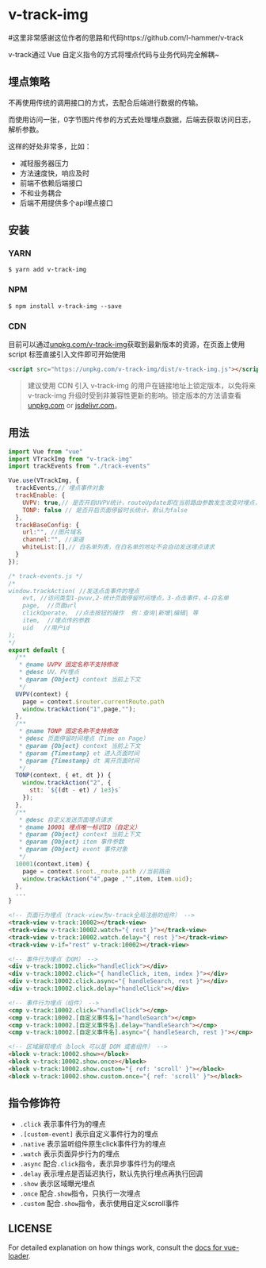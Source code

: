 # v-track-img

#这里非常感谢这位作者的思路和代码https://github.com/l-hammer/v-track

v-track通过 Vue 自定义指令的方式将埋点代码与业务代码完全解耦~

## 埋点策略
不再使用传统的调用接口的方式，去配合后端进行数据的传输。

而使用访问一张，0字节图片传参的方式去处理埋点数据，后端去获取访问日志，解析参数。

这样的好处非常多，比如：

- 减轻服务器压力
- 方法速度快，响应及时
- 前端不依赖后端接口
- 不和业务耦合
- 后端不用提供多个api埋点接口

## 安装

### YARN

```shell
$ yarn add v-track-img
```

### NPM

```shell
$ npm install v-track-img --save
```

### CDN

目前可以通过[unpkg.com/v-track-img](https://unpkg.com/v-track-img/)获取到最新版本的资源，在页面上使用 script 标签直接引入文件即可开始使用

```html
<script src="https://unpkg.com/v-track-img/dist/v-track-img.js"></script>
```


> 建议使用 CDN 引入 v-track-img 的用户在链接地址上锁定版本，以免将来 v-track-img 升级时受到非兼容性更新的影响。锁定版本的方法请查看 [unpkg.com](https://unpkg.com/) or [jsdelivr.com](https://www.jsdelivr.com/)。

## 用法

```js
import Vue from "vue"
import VTrackImg from "v-track-img"
import trackEvents from "./track-events"

Vue.use(VTrackImg, {
  trackEvents,// 埋点事件对象
  trackEnable: {
    UVPV: true,// 是否开启UVPV统计，routeUpdate即在当前路由参数发生改变时埋点，默认为false
    TONP: false // 是否开启页面停留时长统计，默认为false
  },
  trackBaseConfig: {
    url:"", //图片域名
    channel:"", //渠道
    whiteList:[],// 白名单列表，在白名单的地址不会自动发送埋点请求
  }
});
```

```js
/* track-events.js */
/*
window.trackAction( //发送点击事件的埋点
    evt, //访问类型1-pvuv,2-统计页面停留时间埋点，3-点击事件，4-白名单
    page,  //页面url
    clickOperate,  //点击按钮的操作  例：查询|新增|编辑| 等
    item,  //埋点传的参数
    uid   //用户id
);
*/
export default {
  /**
   * @name UVPV 固定名称不支持修改
   * @desc UV、PV埋点
   * @param {Object} context 当前上下文
   */
  UVPV(context) {
    page = context.$router.currentRoute.path
    window.trackAction("1",page,"");
  },
  /**
   * @name TONP 固定名称不支持修改
   * @desc 页面停留时间埋点（Time on Page）
   * @param {Object} context 当前上下文
   * @param {Timestamp} et 进入页面时间
   * @param {Timestamp} dt 离开页面时间
   */
  TONP(context, { et, dt }) {
    window.trackAction("2", {
      stt: `${(dt - et) / 1e3}s`
    });
  },
  /**
   * @desc 自定义发送页面埋点请求
   * @name 10001 埋点唯一标识ID（自定义）
   * @param {Object} context 当前上下文
   * @param {Object} item 事件参数
   * @param {Object} event 事件对象
   */
  10001(context,item) {
    page = context.$root._route.path //当前路由
    window.trackAction("4",page ,"",item, item.uid);
  },
  ...
}
```

```HTML
<!-- 页面行为埋点（track-view为v-track全局注册的组件） -->
<track-view v-track:10002></track-view>
<track-view v-track:10002.watch="{ rest }"></track-view>
<track-view v-track:10002.watch.delay="{ rest }"></track-view>
<track-view v-if="rest" v-track:10002></track-view>

<!-- 事件行为埋点（DOM） -->
<div v-track:10002.click="handleClick"></div>
<div v-track:10002.click="{ handleClick, item, index }"></div>
<div v-track:10002.click.async="{ handleSearch, rest }"></div>
<div v-track:10002.click.delay="handleClick"></div>

<!-- 事件行为埋点（组件） -->
<cmp v-track:10002.click="handleClick"></cmp>
<cmp v-track:10002.[自定义事件名]="handleSearch"></cmp>
<cmp v-track:10002.[自定义事件名].delay="handleSearch"></cmp>
<cmp v-track:10002.[自定义事件名].async="{ handleSearch, rest }"></cmp>

<!-- 区域展现埋点（block 可以是 DOM 或者组件） -->
<block v-track:10002.show></block>
<block v-track:10002.show.once></block>
<block v-track:10002.show.custom="{ ref: 'scroll' }"></block>
<block v-track:10002.show.custom.once="{ ref: 'scroll' }"></block>
```

## 指令修饰符

- `.click` 表示事件行为的埋点
- `.[custom-event]` 表示自定义事件行为的埋点
- `.native` 表示监听组件原生click事件行为的埋点
- `.watch` 表示页面异步行为的埋点
- `.async` 配合`.click`指令，表示异步事件行为的埋点
- `.delay` 表示埋点是否延迟执行，默认先执行埋点再执行回调
- `.show` 表示区域曝光埋点
- `.once` 配合`.show`指令，只执行一次埋点
- `.custom` 配合`.show`指令，表示使用自定义scroll事件

## LICENSE


For detailed explanation on how things work, consult the [docs for vue-loader](http://vuejs.github.io/vue-loader).

